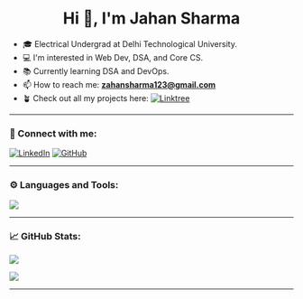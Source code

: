 <h1 align="center">Hi 👋, I'm Jahan Sharma</h1>

- 🎓 Electrical Undergrad at Delhi Technological University.
- 💻 I'm interested in Web Dev, DSA, and Core CS.
- 📚 Currently learning DSA and DevOps.
- 📫 How to reach me: **zahansharma123@gmail.com**
- 🪴 Check out all my projects here: [![Linktree](https://img.shields.io/badge/Linktree-Zahanboi-green?style=flat&logo=linktree)](https://linktr.ee/Zahanboi)


---

### 🔗 Connect with me:
[![LinkedIn](https://img.shields.io/badge/LinkedIn-blue?style=flat&logo=linkedin)](https://linkedin.com/in/jahansharma)
[![GitHub](https://img.shields.io/badge/GitHub-black?style=flat&logo=github)](https://github.com/Zahanboi)

---

### ⚙️ Languages and Tools:
<img src="https://skillicons.dev/icons?i=java,cpp,python,js,html,css,nodejs,react,mongodb,mysql,git,github,vscode" />

---

### 📈 GitHub Stats:
![](https://github-readme-stats.vercel.app/api?username=Zahanboi&show_icons=true&theme=radical)

![](https://github-readme-streak-stats.herokuapp.com/?user=Zahanboi&theme=radical)

---
